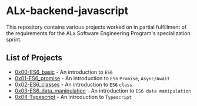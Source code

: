 # ALx-backend-javascript

This repository contains various projects worked on in partial fulfillment of the requirements for the ALx Software Engineering Program's specialization sprint.

## List of Projects
- [0x00-ES6_basic](./0x00-ES6_basic) - An introduction to `ES6`
- [0x01-ES6_promise](./0x01-ES6_promise) - An introduction to `ES6` `Promise`, `Async/Await`
- [0x02-ES6_classes](./0x02-ES6_classes) - An introduction to `ES6` `class`
- [0x03-ES6_data_manipulation](./0x03-ES6_data_manipulation) - An introduction to `ES6 data manipulation`
- [0x04-Typescript](./0x04-Typescript) - An introduction to `Typescript`
